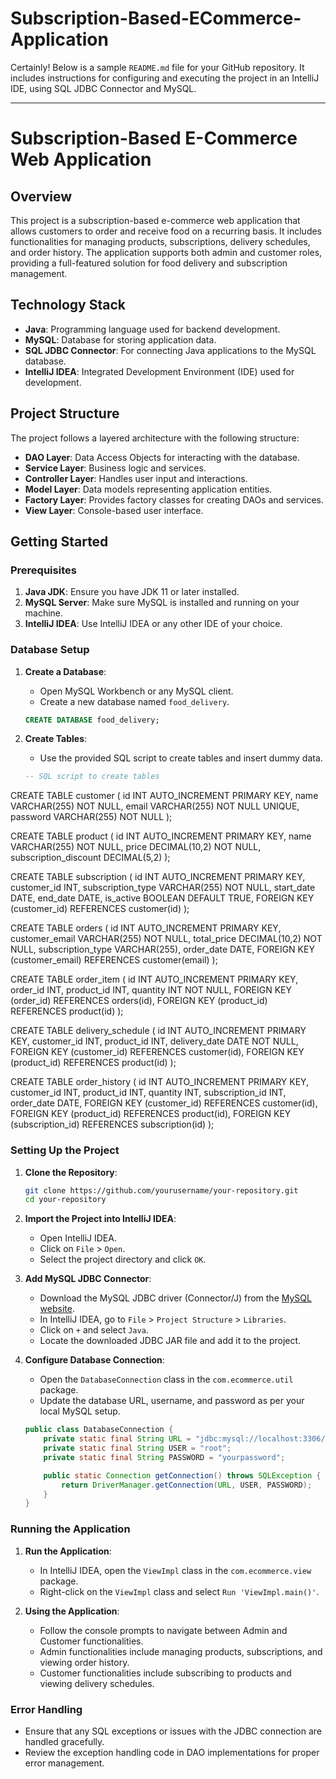 # Subscription-Based-ECommerce-Application

Certainly! Below is a sample `README.md` file for your GitHub repository. It includes instructions for configuring and executing the project in an IntelliJ IDE, using SQL JDBC Connector and MySQL.

---

# Subscription-Based E-Commerce Web Application

## Overview

This project is a subscription-based e-commerce web application that allows customers to order and receive food on a recurring basis. It includes functionalities for managing products, subscriptions, delivery schedules, and order history. The application supports both admin and customer roles, providing a full-featured solution for food delivery and subscription management.

## Technology Stack

- **Java**: Programming language used for backend development.
- **MySQL**: Database for storing application data.
- **SQL JDBC Connector**: For connecting Java applications to the MySQL database.
- **IntelliJ IDEA**: Integrated Development Environment (IDE) used for development.

## Project Structure

The project follows a layered architecture with the following structure:

- **DAO Layer**: Data Access Objects for interacting with the database.
- **Service Layer**: Business logic and services.
- **Controller Layer**: Handles user input and interactions.
- **Model Layer**: Data models representing application entities.
- **Factory Layer**: Provides factory classes for creating DAOs and services.
- **View Layer**: Console-based user interface.

## Getting Started

### Prerequisites

1. **Java JDK**: Ensure you have JDK 11 or later installed.
2. **MySQL Server**: Make sure MySQL is installed and running on your machine.
3. **IntelliJ IDEA**: Use IntelliJ IDEA or any other IDE of your choice.

### Database Setup

1. **Create a Database**:
   - Open MySQL Workbench or any MySQL client.
   - Create a new database named `food_delivery`.

   ```sql
   CREATE DATABASE food_delivery;
   ```

2. **Create Tables**:
   - Use the provided SQL script to create tables and insert dummy data. 

   ```sql
   -- SQL script to create tables
  CREATE TABLE customer (
    id INT AUTO_INCREMENT PRIMARY KEY,
    name VARCHAR(255) NOT NULL,
    email VARCHAR(255) NOT NULL UNIQUE,
    password VARCHAR(255) NOT NULL
);

CREATE TABLE product (
    id INT AUTO_INCREMENT PRIMARY KEY,
    name VARCHAR(255) NOT NULL,
    price DECIMAL(10,2) NOT NULL,
    subscription_discount DECIMAL(5,2)
);

CREATE TABLE subscription (
    id INT AUTO_INCREMENT PRIMARY KEY,
    customer_id INT,
    subscription_type VARCHAR(255) NOT NULL,
    start_date DATE,
    end_date DATE,
    is_active BOOLEAN DEFAULT TRUE,
    FOREIGN KEY (customer_id) REFERENCES customer(id)
);

CREATE TABLE orders (
    id INT AUTO_INCREMENT PRIMARY KEY,
    customer_email VARCHAR(255) NOT NULL,
    total_price DECIMAL(10,2) NOT NULL,
    subscription_type VARCHAR(255),
    order_date DATE,
    FOREIGN KEY (customer_email) REFERENCES customer(email)
);

CREATE TABLE order_item (
    id INT AUTO_INCREMENT PRIMARY KEY,
    order_id INT,
    product_id INT,
    quantity INT NOT NULL,
    FOREIGN KEY (order_id) REFERENCES orders(id),
    FOREIGN KEY (product_id) REFERENCES product(id)
);

CREATE TABLE delivery_schedule (
    id INT AUTO_INCREMENT PRIMARY KEY,
    customer_id INT,
    product_id INT,
    delivery_date DATE NOT NULL,
    FOREIGN KEY (customer_id) REFERENCES customer(id),
    FOREIGN KEY (product_id) REFERENCES product(id)
);

CREATE TABLE order_history (
    id INT AUTO_INCREMENT PRIMARY KEY,
    customer_id INT,
    product_id INT,
    quantity INT,
    subscription_id INT,
    order_date DATE,
    FOREIGN KEY (customer_id) REFERENCES customer(id),
    FOREIGN KEY (product_id) REFERENCES product(id),
    FOREIGN KEY (subscription_id) REFERENCES subscription(id)
);

### Setting Up the Project

1. **Clone the Repository**:
   ```bash
   git clone https://github.com/yourusername/your-repository.git
   cd your-repository
   ```

2. **Import the Project into IntelliJ IDEA**:
   - Open IntelliJ IDEA.
   - Click on `File` > `Open`.
   - Select the project directory and click `OK`.

3. **Add MySQL JDBC Connector**:
   - Download the MySQL JDBC driver (Connector/J) from the [MySQL website](https://dev.mysql.com/downloads/connector/j/).
   - In IntelliJ IDEA, go to `File` > `Project Structure` > `Libraries`.
   - Click on `+` and select `Java`.
   - Locate the downloaded JDBC JAR file and add it to the project.

4. **Configure Database Connection**:
   - Open the `DatabaseConnection` class in the `com.ecommerce.util` package.
   - Update the database URL, username, and password as per your local MySQL setup.

   ```java
   public class DatabaseConnection {
       private static final String URL = "jdbc:mysql://localhost:3306/food_delivery?useSSL=false";
       private static final String USER = "root";
       private static final String PASSWORD = "yourpassword";

       public static Connection getConnection() throws SQLException {
           return DriverManager.getConnection(URL, USER, PASSWORD);
       }
   }
   ```

### Running the Application

1. **Run the Application**:
   - In IntelliJ IDEA, open the `ViewImpl` class in the `com.ecommerce.view` package.
   - Right-click on the `ViewImpl` class and select `Run 'ViewImpl.main()'`.

2. **Using the Application**:
   - Follow the console prompts to navigate between Admin and Customer functionalities.
   - Admin functionalities include managing products, subscriptions, and viewing order history.
   - Customer functionalities include subscribing to products and viewing delivery schedules.

### Error Handling

- Ensure that any SQL exceptions or issues with the JDBC connection are handled gracefully.
- Review the exception handling code in DAO implementations for proper error management.

